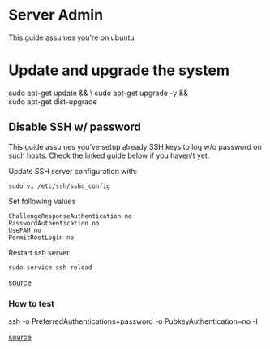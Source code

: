 # Server Admin

This guide assumes you're on ubuntu.

# Update and upgrade the system

sudo apt-get update && \ 
    sudo apt-get upgrade -y && \
    sudo apt-get dist-upgrade
    
## Disable SSH w/ password

This guide assumes you've setup already SSH keys to log w/o password on such hosts. Check the linked guide below 
if you haven't yet.

Update SSH server configuration with:

`sudo vi /etc/ssh/sshd_config`

Set following values

```
ChallengeResponseAuthentication no
PasswordAuthentication no
UsePAM no
PermitRootLogin no
```

Restart ssh server

`sudo service ssh reload`

[source](https://www.cyberciti.biz/faq/how-to-disable-ssh-password-login-on-linux/)

### How to test

ssh -o PreferredAuthentications=password -o PubkeyAuthentication=no <host> -l <user>

[source](https://unix.stackexchange.com/questions/15138/how-to-force-ssh-client-to-use-only-password-auth)